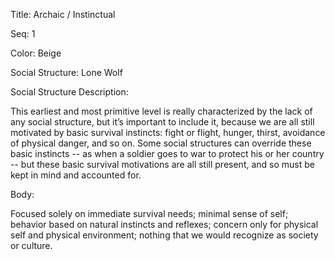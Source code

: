 Title: Archaic / Instinctual

Seq: 1

Color: Beige

Social Structure: Lone Wolf

Social Structure Description: 

This earliest and most primitive level is really characterized by the lack of any social structure, but it’s important to include it, because we are all still motivated by basic survival instincts: fight or flight, hunger, thirst, avoidance of physical danger, and so on. Some social structures can override these basic instincts -- as when a soldier goes to war to protect his or her country -- but these basic survival motivations are all still present, and so must be kept in mind and accounted for.

Body:  

Focused solely on immediate survival needs; minimal sense of self; behavior based on natural instincts and reflexes; concern only for physical self and physical environment; nothing that we would recognize as society or culture.
